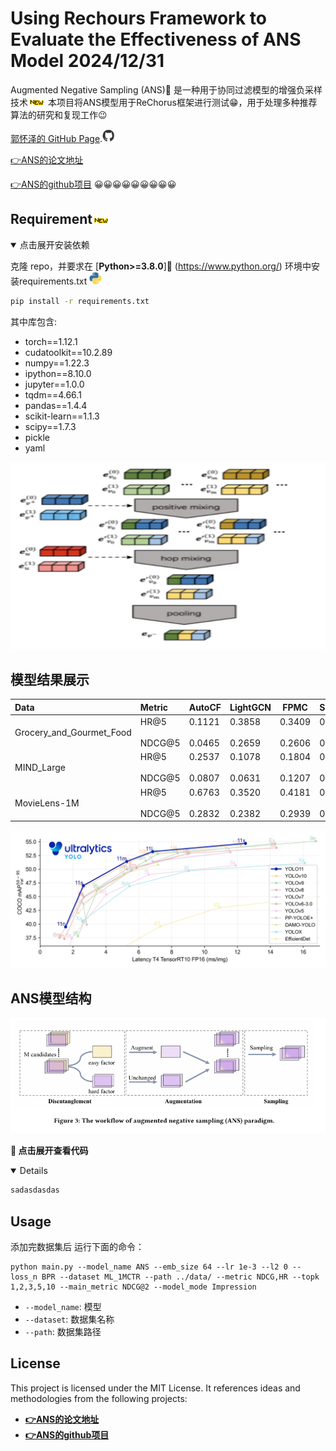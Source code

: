 # Using Rechours Framework to Evaluate the Effectiveness of ANS Model   **2024/12/31**
Augmented Negative Sampling (ANS)🚀 是一种用于协同过滤模型的增强负采样技术![new](/gif/new.gif)
本项目将ANS模型用于ReChorus框架进行测试😁，用于处理多种推荐算法的研究和复现工作😉

[郭怀泽的 GitHub Page](https://github.com/Zwt122544/ANS).<img src="/gif/github.gif" width="20" height="20">

[👉ANS的论文地址](https://arxiv.org/abs/2308.05972)

[👉ANS的github项目](https://github.com/Asa9aoTK/ANS-Recbole)
😀😀😀😀😀😀😀😀😀
## Requirement![new](/gif/new.gif)  

<details open>
<summary>点击展开安装依赖</summary>

克隆 repo，并要求在 [**Python>=3.8.0**]🌟 (https://www.python.org/)  环境中安装requirements.txt
<img src="/gif/python.gif" width="20" height="20">
```bash
pip install -r requirements.txt
```
其中库包含:
- torch==1.12.1
- cudatoolkit==10.2.89
- numpy==1.22.3
- ipython==8.10.0
- jupyter==1.0.0
- tqdm==4.66.1
- pandas==1.4.4
- scikit-learn==1.1.3
- scipy==1.7.3
- pickle
- yaml
</details>


 <img src="/gif/fcy1.png" width="2300" height="300">


## 模型结果展示

| Data                     | Metric                | AutoCF                 | LightGCN               | FPMC                   | SLRPlus                | GRU4Rec                | NeuMF                  |
|:-------------------------|:----------------------|------------------------|------------------------|------------------------|------------------------|------------------------|------------------------|
| Grocery_and_Gourmet_Food | HR@5</br><br/>NDCG@5  | 0.1121</br><br/>0.0465 | 0.3858</br><br/>0.2659 | 0.3409</br><br/>0.2606 | 0.3242</br><br/>0.2249 | 0.3682</br><br/>0.2616 | 0.3261</br><br/>0.2242 |
| MIND_Large               | HR@5</br><br/>NDCG@5  | 0.2537</br><br/>0.0807 | 0.1078</br><br/>0.0631 | 0.1804</br><br/>0.1207 | 0.1098</br><br/>0.0716 | 0.2010</br><br/>0.1221 | 0.1020</br><br/>0.0638 |
| MovieLens-1M             | HR@5</br><br/>NDCG@5  | 0.6763</br><br/>0.2832 | 0.3520</br><br/>0.2382 | 0.4181</br><br/>0.2939 | 0.3693</br><br/>0.2455 | 0.4167</br><br/>0.2859 | 0.3319</br><br/>0.2277 |
 <img src="/gif/result.png">

## ANS模型结构
<img src="/gif/structure.png">

**🚀 点击展开查看代码**
<details open>
  
  
  ```python
sadasdasdas
 ```
</details>



## Usage
添加完数据集后
运行下面的命令：
```
python main.py --model_name ANS --emb_size 64 --lr 1e-3 --l2 0 --loss_n BPR --dataset ML_1MCTR --path ../data/ --metric NDCG,HR --topk 1,2,3,5,10 --main_metric NDCG@2 --model_mode Impression
```

- `--model_name`: 模型
- `--dataset`: 数据集名称
- `--path`: 数据集路径


## License

This project is licensed under the MIT License. It references ideas and methodologies from the following projects:

- **[👉ANS的论文地址](https://arxiv.org/abs/2308.05972)**
- **[👉ANS的github项目](https://github.com/Asa9aoTK/ANS-Recbole)**


